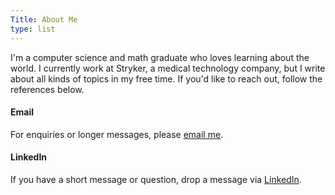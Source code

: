 ```yaml
---
Title: About Me
type: list
---
```


I'm a computer science and math graduate who loves learning about the world. I currently work at Stryker, a medical technology company, but I write about all kinds of topics in my free time. If you'd like to reach out, follow the references below.

#### Email
For enquiries or longer messages, please [email me](mailto:iamkashyab@gmail.com).

#### LinkedIn
If you have a short message or question, drop a message via [LinkedIn](https://www.linkedin.com/in/heycharlola/).